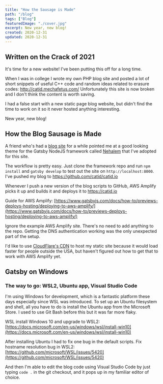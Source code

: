 ```yaml
---
title: "How the Sausage is Made"
path: "/blog"
tags: ["Blog"]
featuredImage: "./cover.jpg"
excerpt: New year, new blog!
created: 2020-12-31
updated: 2020-12-31
---
```


## Written on the Crack of 2021

It's time for a new website!  I've been putting this off for a long time.

When I was in college I wrote my own PHP blog site and posted a lot of short snippets of useful C++ code and random ideas related to erasure codes: http://catid.mechafetus.com/  Unfortunately this site is now broken and I don't think the content is worth saving.

I had a false start with a new static page blog website, but didn't find the time to work on it so it never hosted anything interesting.

New year, new blog!


## How the Blog Sausage is Made

A friend who's had a [blog site](https://flutter.institute/why-i-left-ghost) for a while pointed me at a good looking theme for the Gatsby NodeJS framework called [Nehalem](https://github.com/nehalist/gatsby-theme-nehalem) that I've adopted for this site.

The workflow is pretty easy.  Just clone the framework repo and run `npm install` and `gatsby develop` to test out the site on `http://localhost:8000`.  I've pushed my blog to https://github.com/catid/catid.io

Whenever I push a new version of the blog scripts to GitHub, AWS Amplify picks it up and builds it and deploys it to https://catid.io

Guide for AWS Amplify: [https://www.gatsbyjs.com/docs/how-to/previews-deploys-hosting/deploying-to-aws-amplify/](https://www.gatsbyjs.com/docs/how-to/previews-deploys-hosting/deploying-to-aws-amplify/)

Ignore the example AWS Amplify site.  There's no need to add anything to the repo.  Getting the DNS authentication working was the only unexpected part of the setup.

I'd like to use [CloudFlare's CDN](https://www.cloudflare.com/network/) to host my static site because it would load faster for people outside the USA, but haven't figured out how to get that to work with AWS Amplify yet.


## Gatsby on Windows

### The way to go: WSL2, Ubuntu app, Visual Studio Code

I'm using Windows for development, which is a fantastic platform these days especially since WSL was introduced.  To set up an Ubuntu filesystem and shell, all you have to do is install the Ubuntu app from the Microsoft Store.  I used to use Git Bash before this but it was far more flaky.

WSL install Windows 10 and upgrade to WSL2: [https://docs.microsoft.com/en-us/windows/wsl/install-win10](https://docs.microsoft.com/en-us/windows/wsl/install-win10)

After installing Ubuntu I had to fix one bug in the default scripts.  Fix hostname resolution bug in WSL2: [https://github.com/microsoft/WSL/issues/5420](https://github.com/microsoft/WSL/issues/5420)

And then I'm able to edit the blog code using Visual Studio Code by just typing `code .` in the git checkout, and it pops up in my familiar editor of choice.
